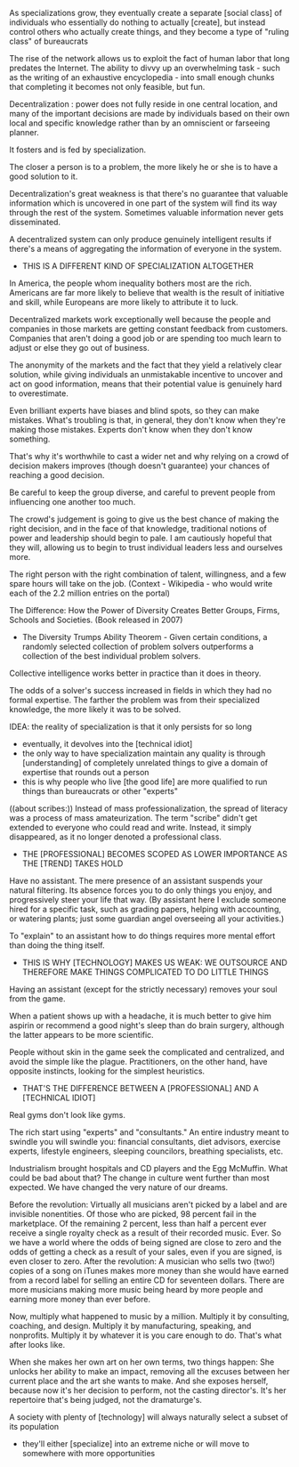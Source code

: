 
As specializations grow, they eventually create a separate [social class] of individuals who essentially do nothing to actually [create], but instead control others who actually create things, and they become a type of "ruling class" of bureaucrats

The rise of the network allows us to exploit the fact of human labor that long predates the Internet. The ability to divvy up an overwhelming task - such as the writing of an exhaustive encyclopedia - into small enough chunks that completing it becomes not only feasible, but fun.

Decentralization : power does not fully reside in one central location, and many of the important decisions are made by individuals based on their own local and specific knowledge rather than by an omniscient or farseeing planner.

It fosters and is fed by specialization.

The closer a person is to a problem, the more likely he or she is to have a good solution to it.

Decentralization's great weakness is that there's no guarantee that valuable information which is uncovered in one part of the system will find its way through the rest of the system. Sometimes valuable information never gets disseminated.

A decentralized system can only produce genuinely intelligent results if there's a means of aggregating the information of everyone in the system.
- THIS IS A DIFFERENT KIND OF SPECIALIZATION ALTOGETHER

In America, the people whom inequality bothers most are the rich. Americans are far more likely to believe that wealth is the result of initiative and skill, while Europeans are more likely to attribute it to luck.

Decentralized markets work exceptionally well because the people and companies in those markets are getting constant feedback from customers. Companies that aren't doing a good job or are spending too much learn to adjust or else they go out of business.

The anonymity of the markets and the fact that they yield a relatively clear solution, while giving individuals an unmistakable incentive to uncover and act on good information, means that their potential value is genuinely hard to overestimate.

Even brilliant experts have biases and blind spots, so they can make mistakes. What's troubling is that, in general, they don't know when they're making those mistakes. Experts don't know when they don't know something.

That's why it's worthwhile to cast a wider net and why relying on a crowd of decision makers improves (though doesn't guarantee) your chances of reaching a good decision.

Be careful to keep the group diverse, and careful to prevent people from influencing one another too much.

The crowd's judgement is going to give us the best chance of making the right decision, and in the face of that knowledge, traditional notions of power and leadership should begin to pale. I am cautiously hopeful that they will, allowing us to begin to trust individual leaders less and ourselves more.

The right person with the right combination of talent, willingness, and a few spare hours will take on the job. (Context - Wikipedia - who would write each of the 2.2 million entries on the portal)

The Difference: How the Power of Diversity Creates Better Groups, Firms, Schools and Societies. (Book released in 2007)
- The Diversity Trumps Ability Theorem - Given certain conditions, a randomly selected collection of problem solvers outperforms a collection of the best individual problem solvers.

Collective intelligence works better in practice than it does in theory.

The odds of a solver's success increased in fields in which they had no formal expertise. The farther the problem was from their specialized knowledge, the more likely it was to be solved.

IDEA: the reality of specialization is that it only persists for so long
- eventually, it devolves into the [technical idiot]
- the only way to have specialization maintain any quality is through [understanding] of completely unrelated things to give a domain of expertise that rounds out a person
- this is why people who live [the good life] are more qualified to run things than bureaucrats or other "experts"

((about scribes:)) Instead of mass professionalization, the spread of literacy was a process of mass amateurization. The term "scribe" didn't get extended to everyone who could read and write. Instead, it simply disappeared, as it no longer denoted a professional class.
- THE [PROFESSIONAL] BECOMES SCOPED AS LOWER IMPORTANCE AS THE [TREND] TAKES HOLD

Have no assistant. The mere presence of an assistant suspends your natural filtering. Its absence forces you to do only things you enjoy, and progressively steer your life that way.
(By assistant here I exclude someone hired for a specific task, such as grading papers, helping with accounting, or watering plants; just some guardian angel overseeing all your activities.)

To "explain" to an assistant how to do things requires more mental effort than doing the thing itself.
- THIS IS WHY [TECHNOLOGY] MAKES US WEAK: WE OUTSOURCE AND THEREFORE MAKE THINGS COMPLICATED TO DO LITTLE THINGS

Having an assistant (except for the strictly necessary) removes your soul from the game.

When a patient shows up with a headache, it is much better to give him aspirin or recommend a good night's sleep than do brain surgery, although the latter appears to be more scientific.

People without skin in the game seek the complicated and centralized, and avoid the simple like the plague.
Practitioners, on the other hand, have opposite instincts, looking for the simplest heuristics.
- THAT'S THE DIFFERENCE BETWEEN A [PROFESSIONAL] AND A [TECHNICAL IDIOT]

Real gyms don't look like gyms.

The rich start using "experts" and "consultants." An entire industry meant to swindle you will swindle you: financial consultants, diet advisors, exercise experts, lifestyle engineers, sleeping councilors, breathing specialists, etc.

Industrialism brought hospitals and CD players and the Egg McMuffin. What could be bad about that? The change in culture went further than most expected. We have changed the very nature of our dreams.

Before the revolution: Virtually all musicians aren't picked by a label and are invisible nonentities. Of those who are picked, 98 percent fail in the marketplace. Of the remaining 2 percent, less than half a percent ever receive a single royalty check as a result of their recorded music. Ever. So we have a world where the odds of being signed are close to zero and the odds of getting a check as a result of your sales, even if you are signed, is even closer to zero. After the revolution: A musician who sells two (two!) copies of a song on iTunes makes more money than she would have earned from a record label for selling an entire CD for seventeen dollars. There are more musicians making more music being heard by more people and earning more money than ever before.

Now, multiply what happened to music by a million.
Multiply it by consulting, coaching, and design.
Multiply it by manufacturing, speaking, and nonprofits.
Multiply it by whatever it is you care enough to do.
That's what after looks like.

When she makes her own art on her own terms, two things happen:
She unlocks her ability to make an impact, removing all the excuses between her current place and the art she wants to make.
And she exposes herself, because now it's her decision to perform, not the casting director's.
It's her repertoire that's being judged, not the dramaturge's.

A society with plenty of [technology] will always naturally select a subset of its population
- they'll either [specialize] into an extreme niche or will move to somewhere with more opportunities
